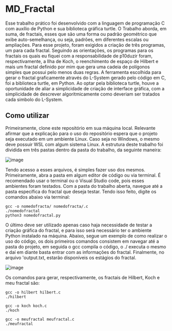 # MD_Fractal
Esse trabalho prático foi desenvolvido com a linguagem de programação C com auxílio de Python e sua biblioteca gráfica turtle. O Trabalho aborda, em suma, de fractais, esses que são uma forma ou padrão geométrico que exibe auto-semelhança, ou seja, padrões, em diferentes escalas ou ampliações. Para esse projeto, foram exigidos a criação de três programas, um para cada fractal. Seguindo as orientações, os programas para os fractais os quais eu fiquei com a responsabilidade de p10duzir foram, respectivamente, a Ilha de Koch, o reenchimento de espaço de Hilbert e mais um fractal definido por mim que gera uma cadeia de polígonos simples que possui pelo menos duas regras.
A ferramenta escolhida para gerar o fractal graficamente através do L-System gerado pelo código em C, foi a biblioteca turtle, em Python. Ao optar pela biblioteca turtle, houve a oportunidade de aliar a simplicidade de criação de interface gráfica, com a simplicidade de descrever algoritmicamente como deveriam ser tratados cada simbolo do L-System.

## Como utilizar
Primeiramente, clone este repositório em sua máquina local. Relevante afirmar que a explicação para o uso do repositório espera que o projeto seja executado em um ambiente Linux. Caso seja no Windows, o mesmo deve possuir WSL com algum sistema Linux. A estrutura deste trabalho foi dividida em três pastas dentro da pasta do trabalho, da seguinte maneira:

![image](https://github.com/Lucas-Rezende/MD_Fractal/assets/66080424/f1624f3d-de54-4e46-b519-ee02a94ff6cc)

Tendo acesso a esses arquivos, é simples fazer uso dos mesmos. Primeiramente, abra a pasta em algum editor de código ou via terminal. É recomendado usar o terminal ou o Visual Studio code, pois esses ambientes foram testados. Com a pasta do trabalho aberta, navegue até a pasta específica do fractal que deseja testar. Tendo isso feito, digite os comandos abaixo via terminal:

```shell
gcc -o nomedofracta/ nomedofracta/.c
./nomedofractal
python3 nomedofractal.py
```

O último deve ser utilizado apenas caso haja necessidade de testar a criação gráfica do fractal, e para isso será necessário ter o ambiente Python instalado na máquina. Abaixo, segue um exemplo de como realizar o uso do código, os dois primeiros comandos consistem em navegar até a pasta do projeto, em seguida o gcc compila o código, o ./ executa o mesmo e daí em diante basta entrar com as informações do fractal. Finalmente, no arquivo 'output.txt, estarão disponíveis os estágios do fractal.

![image](https://github.com/Lucas-Rezende/MD_Fractal/assets/66080424/0c57f318-2682-4270-91a8-c6e55bc49245)

Os comandos para gerar, respectivamente, os fractais de Hilbert, Koch e meu fractal são:
```shell
gcc -o hilbert hilbert.c
./hilbert

gcc -o koch koch.c
./koch

gcc -o meufractal meufractal.c
./meufractal
```
